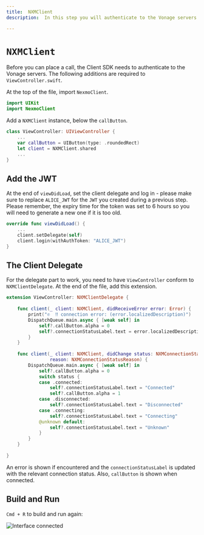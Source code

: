 ```yaml
---
title:  NXMClient
description:  In this step you will authenticate to the Vonage servers.

---
```


`NXMClient`
===========

Before you can place a call, the Client SDK needs to authenticate to the Vonage servers. The following additions are required to `ViewController.swift`.

At the top of the file, import `NexmoClient`.

```swift
import UIKit
import NexmoClient
```

Add a `NXMClient` instance, below the `callButton`.

```swift
class ViewController: UIViewController {
    ...
    var callButton = UIButton(type: .roundedRect)
    let client = NXMClient.shared
    ...
}
```

Add the JWT
-----------

At the end of `viewDidLoad`, set the client delegate and log in - please make sure to replace `ALICE_JWT` for the `JWT` you created during a previous step. Please remember, the expiry time for the token was set to 6 hours so you will need to generate a new one if it is too old.

```swift
override func viewDidLoad() {
    ...
    client.setDelegate(self)
    client.login(withAuthToken: "ALICE_JWT")
}
```

The Client Delegate
-------------------

For the delegate part to work, you need to have `ViewController` conform to `NXMClientDelegate`. At the end of the file, add this extension.

```swift
extension ViewController: NXMClientDelegate {
    
    func client(_ client: NXMClient, didReceiveError error: Error) {
        print("✆  ‼️ connection error: (error.localizedDescription)")
        DispatchQueue.main.async { [weak self] in
            self?.callButton.alpha = 0
            self?.connectionStatusLabel.text = error.localizedDescription
        }
    }
    
    func client(_ client: NXMClient, didChange status: NXMConnectionStatus,
                reason: NXMConnectionStatusReason) {
        DispatchQueue.main.async { [weak self] in
            self?.callButton.alpha = 0
            switch status {
            case .connected:
                self?.connectionStatusLabel.text = "Connected"
                self?.callButton.alpha = 1
            case .disconnected:
                self?.connectionStatusLabel.text = "Disconnected"
            case .connecting:
                self?.connectionStatusLabel.text = "Connecting"
            @unknown default:
                self?.connectionStatusLabel.text = "Unknown"
            }
        }
    }
    
}
```

An error is shown if encountered and the `connectionStatusLabel` is updated with the relevant connection status. Also, `callButton` is shown when connected.

Build and Run
-------------

`Cmd + R` to build and run again:

![Interface connected](/images/client-sdk/ios-voice/interface-connected.jpg)

